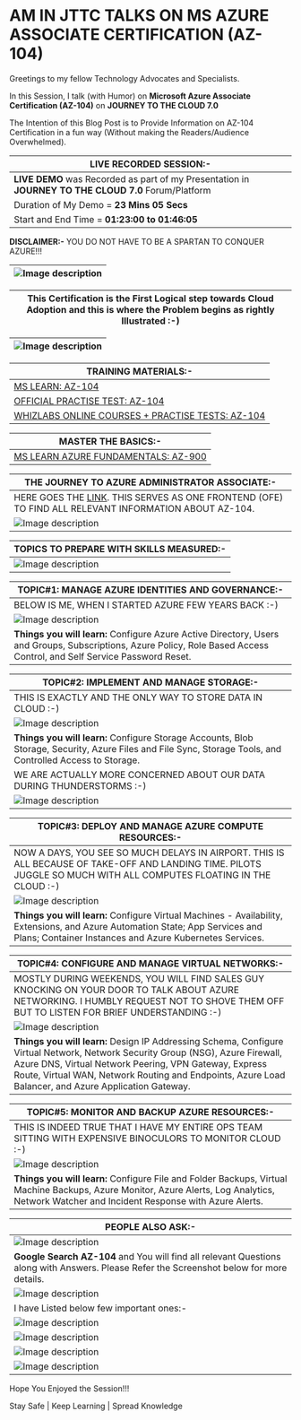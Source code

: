 # AM IN JTTC TALKS ON MS AZURE ASSOCIATE CERTIFICATION (AZ-104)

Greetings to my fellow Technology Advocates and Specialists.

In this Session, I talk (with Humor) on __Microsoft Azure Associate Certification (AZ-104)__ on __JOURNEY TO THE CLOUD 7.0__

The Intention of this Blog Post is to Provide Information on AZ-104 Certification in a fun way (Without making the Readers/Audience Overwhelmed). 

| __LIVE RECORDED SESSION:-__ |
| --------- |
| __LIVE DEMO__ was Recorded as part of my Presentation in __JOURNEY TO THE CLOUD 7.0__ Forum/Platform |
| Duration of My Demo = __23 Mins 05 Secs__ |
| Start and End Time = __01:23:00 to 01:46:05__ |


__DISCLAIMER:-__ YOU DO NOT HAVE TO BE A SPARTAN TO CONQUER AZURE!!!

| ![Image description](https://dev-to-uploads.s3.amazonaws.com/uploads/articles/jglepp5s5cz0u6cl0tg6.png) |
| --------- |
  
| __This Certification is the First Logical step towards Cloud Adoption and this is where the Problem begins as rightly Illustrated :-)__ |
| --------- |

| ![Image description](https://dev-to-uploads.s3.amazonaws.com/uploads/articles/amp303edmywr357hx5v6.jpg) |
| --------- |

| __TRAINING MATERIALS:-__ |
| --------- |
| [MS LEARN: AZ-104](https://docs.microsoft.com/en-us/certifications/exams/az-104) |
| [OFFICIAL PRACTISE TEST: AZ-104](https://ch.mindhub.com/az-104-microsoft-azure-administrator-microsoft-official-practice-test/p/MU-AZ-104?utm_source=microsoft&utm_medium=certpage&utm_campaign=msofficialpractice) |
| [WHIZLABS ONLINE COURSES + PRACTISE TESTS: AZ-104](https://www.whizlabs.com/microsoft-azure-certification-az-104/) |

| __MASTER THE BASICS:-__ |
| --------- |
| [MS LEARN AZURE FUNDAMENTALS: AZ-900](https://docs.microsoft.com/en-us/certifications/exams/az-900) |

| __THE JOURNEY TO AZURE ADMINISTRATOR ASSOCIATE:-__ |
| --------- |
| HERE GOES THE [LINK](https://query.prod.cms.rt.microsoft.com/cms/api/am/binary/RE4AElC). THIS SERVES AS ONE FRONTEND (OFE) TO FIND ALL RELEVANT INFORMATION ABOUT AZ-104.  |
| ![Image description](https://dev-to-uploads.s3.amazonaws.com/uploads/articles/7e7et8wj24yzqzm5utky.png) |

| __TOPICS TO PREPARE WITH SKILLS MEASURED:-__ |
| --------- |
| ![Image description](https://dev-to-uploads.s3.amazonaws.com/uploads/articles/9acyawdottyqwfro3ud1.png) | 

| __TOPIC#1: MANAGE AZURE IDENTITIES AND GOVERNANCE:-__ |
| --------- |
| BELOW IS ME, WHEN I STARTED AZURE FEW YEARS BACK :-) |
| ![Image description](https://dev-to-uploads.s3.amazonaws.com/uploads/articles/lcwa0j0ew080928v1mo5.png) |
| __Things you will learn:__ Configure Azure Active Directory, Users and Groups, Subscriptions, Azure Policy, Role Based Access Control, and Self Service Password Reset. |
 
| __TOPIC#2: IMPLEMENT AND MANAGE STORAGE:-__ |
| --------- |
| THIS IS EXACTLY AND THE ONLY WAY TO STORE DATA IN CLOUD :-) |
| ![Image description](https://dev-to-uploads.s3.amazonaws.com/uploads/articles/26j5s64xlkkmt5rthtwf.jpg) |
| __Things you will learn:__ Configure Storage Accounts, Blob Storage, Security, Azure Files and File Sync, Storage Tools, and Controlled Access to Storage. |
| WE ARE ACTUALLY MORE CONCERNED ABOUT OUR DATA DURING THUNDERSTORMS :-) |
| ![Image description](https://dev-to-uploads.s3.amazonaws.com/uploads/articles/p4na0q22z4o7s91z0dms.jpg) |

| __TOPIC#3: DEPLOY AND MANAGE AZURE COMPUTE RESOURCES:-__ |
| --------- |
| NOW A DAYS, YOU SEE SO MUCH DELAYS IN AIRPORT. THIS IS ALL BECAUSE OF TAKE-OFF AND LANDING TIME. PILOTS JUGGLE SO MUCH WITH ALL COMPUTES FLOATING IN THE CLOUD :-) |
| ![Image description](https://dev-to-uploads.s3.amazonaws.com/uploads/articles/h51f9hqjg8xguf89163j.jpg) |
| __Things you will learn:__ Configure Virtual Machines -  Availability, Extensions, and Azure Automation State; App Services and Plans; Container Instances and Azure Kubernetes Services. |

| __TOPIC#4: CONFIGURE AND MANAGE VIRTUAL NETWORKS:-__ |
| --------- |
| MOSTLY DURING WEEKENDS, YOU WILL FIND SALES GUY KNOCKING ON YOUR DOOR TO TALK ABOUT AZURE NETWORKING. I HUMBLY REQUEST NOT TO SHOVE THEM OFF BUT TO LISTEN FOR BRIEF UNDERSTANDING :-) |
| ![Image description](https://dev-to-uploads.s3.amazonaws.com/uploads/articles/yqw8lc3vhqwa1ou3bhyj.jpg) |
| __Things you will learn:__ Design IP Addressing Schema, Configure Virtual Network, Network Security Group (NSG), Azure Firewall, Azure DNS, Virtual Network Peering, VPN Gateway, Express Route, Virtual WAN, Network Routing and Endpoints, Azure Load Balancer, and Azure Application Gateway. |

| __TOPIC#5: MONITOR AND BACKUP AZURE RESOURCES:-__ |
| --------- |
| THIS IS INDEED TRUE THAT I HAVE MY ENTIRE OPS TEAM SITTING WITH EXPENSIVE BINOCULORS TO MONITOR CLOUD :-) |
| ![Image description](https://dev-to-uploads.s3.amazonaws.com/uploads/articles/3rhukm6y4mq2xz4xaodm.jpg) |
| __Things you will learn:__ Configure File and Folder Backups, Virtual Machine Backups, Azure Monitor, Azure Alerts, Log Analytics, Network Watcher and Incident Response with Azure Alerts. |


| __PEOPLE ALSO ASK:-__ |
| --------- |
| ![Image description](https://dev-to-uploads.s3.amazonaws.com/uploads/articles/ddoe7b6b4n9vexucuqf6.png) |
| __Google Search AZ-104__ and You will find all relevant Questions along with Answers. Please Refer the Screenshot below for more details.  |
| ![Image description](https://dev-to-uploads.s3.amazonaws.com/uploads/articles/35dr99bfj57bddgxesv6.png) |
| I have Listed below few important ones:- |
| ![Image description](https://dev-to-uploads.s3.amazonaws.com/uploads/articles/h26x5w2uif6bfmi3nkiw.png) |
| ![Image description](https://dev-to-uploads.s3.amazonaws.com/uploads/articles/3m086kbh5nyttzglpux0.png) |
| ![Image description](https://dev-to-uploads.s3.amazonaws.com/uploads/articles/vt3ldvyycsooeegecv6o.png) |
| ![Image description](https://dev-to-uploads.s3.amazonaws.com/uploads/articles/lxyqky5ohsnev6dxa7oo.png) |

Hope You Enjoyed the Session!!!

Stay Safe | Keep Learning | Spread Knowledge
